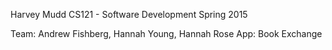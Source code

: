 Harvey Mudd
CS121 - Software Development
Spring 2015

Team: Andrew Fishberg, Hannah Young, Hannah Rose
App: Book Exchange